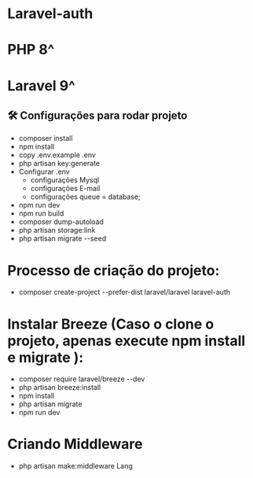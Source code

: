 # Laravel-auth
# PHP 8^
# Laravel 9^

## 🛠️ Configurações para rodar projeto
- composer install
- npm install
- copy .env.example .env
- php artisan key:generate
- Configurar .env
    - configurações Mysql
    - configurações E-mail
    - configurações queue = database;
- npm run dev
- npm run build
- composer dump-autoload
- php artisan storage:link
- php artisan migrate --seed


# Processo de criação do projeto:
- composer create-project --prefer-dist laravel/laravel laravel-auth

# Instalar Breeze (Caso o clone o projeto, apenas execute npm install e migrate ):
- composer require laravel/breeze --dev
- php artisan breeze:install
- npm install
- php artisan migrate
- npm run dev

# Criando Middleware
- php artisan make:middleware Lang
